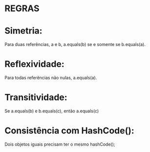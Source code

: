 # REGRAS

# Simetria: 
Para duas referências, a e b, a.equals(b) se e somente se b.equals(a).

# Reflexividade: 
Para todas referências não nulas, a.equals(a).

# Transitividade: 
Se a.equals(b) e b.equals(c), então a.equals(c)

# Consistência com HashCode(): 
Dois objetos iguais precisam ter o mesmo hashCode();